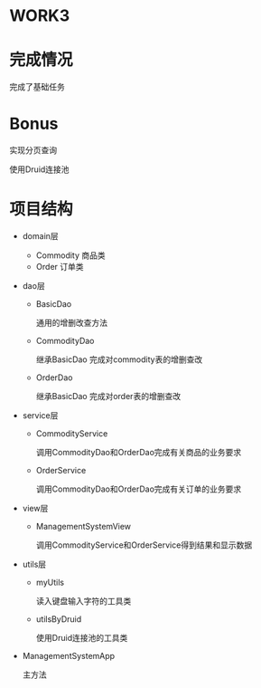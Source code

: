 # WORK3

# 完成情况

完成了基础任务

# Bonus

实现分页查询

使用Druid连接池

# 项目结构

* domain层 
  * Commodity 商品类
  * Order 订单类

* dao层 

  * BasicDao 

    通用的增删改查方法

  * CommodityDao

    继承BasicDao  完成对commodity表的增删查改

  * OrderDao 

    继承BasicDao 完成对order表的增删查改

* service层

  * CommodityService

    调用CommodityDao和OrderDao完成有关商品的业务要求

  * OrderService

    调用CommodityDao和OrderDao完成有关订单的业务要求

* view层

  * ManagementSystemView

    调用CommodityService和OrderService得到结果和显示数据					

* utils层

  * myUtils

    读入键盘输入字符的工具类

  * utilsByDruid

    使用Druid连接池的工具类		

* ManagementSystemApp

  主方法

